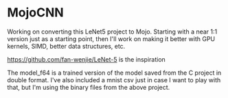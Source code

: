 # MojoCNN
Working on converting this LeNet5 project to Mojo. Starting with a near 1:1 version just as a starting point, then I'll work on making it better with GPU kernels, SIMD, better data structures, etc.

https://github.com/fan-wenjie/LeNet-5 is the inspiration

The model_f64 is a trained version of the model saved from the C project in double format. I've also included a mnist csv just in case I want to play with that, but I'm using the binary files from the above project.

